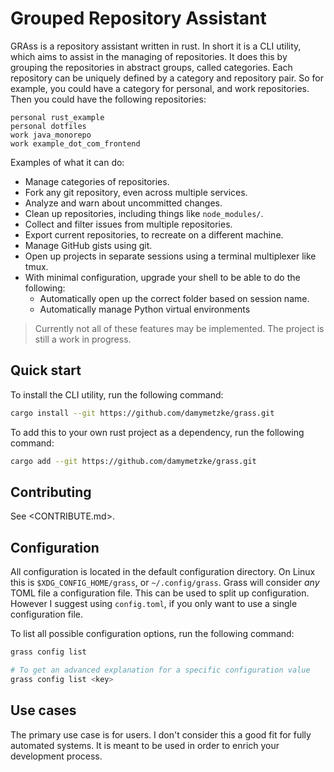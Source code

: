 # Grouped Repository Assistant

GRAss is a repository assistant written in rust.
In short it is a CLI utility, which aims to assist in the managing of repositories.
It does this by grouping the repositories in abstract groups, called categories.
Each repository can be uniquely defined by a category and repository pair.
So for example, you could have a category for personal, and work repositories.
Then you could have the following repositories:

```
personal rust_example
personal dotfiles
work java_monorepo
work example_dot_com_frontend
```

Examples of what it can do:

- Manage categories of repositories.
- Fork any git repository, even across multiple services.
- Analyze and warn about uncommitted changes.
- Clean up repositories, including things like `node_modules/`.
- Collect and filter issues from multiple repositories.
- Export current repositories, to recreate on a different machine.
- Manage GitHub gists using git.
- Open up projects in separate sessions using a terminal multiplexer like tmux.
- With minimal configuration, upgrade your shell to be able to do the following:
    - Automatically open up the correct folder based on session name.
    - Automatically manage Python virtual environments

> Currently not all of these features may be implemented.
> The project is still a work in progress.

## Quick start

To install the CLI utility, run the following command:

```bash
cargo install --git https://github.com/damymetzke/grass.git
```

To add this to your own rust project as a dependency, run the following command:

```bash
cargo add --git https://github.com/damymetzke/grass.git
```

## Contributing

See <CONTRIBUTE.md>.

## Configuration

All configuration is located in the default configuration directory.
On Linux this is `$XDG_CONFIG_HOME/grass`, or `~/.config/grass`.
Grass will consider *any* TOML file a configuration file.
This can be used to split up configuration.
However I suggest using `config.toml`, if you only want to use a single configuration file.

To list all possible configuration options, run the following command:

```bash
grass config list

# To get an advanced explanation for a specific configuration value
grass config list <key>
```

## Use cases

The primary use case is for users.
I don't consider this a good fit for fully automated systems.
It is meant to be used in order to enrich your development process.
